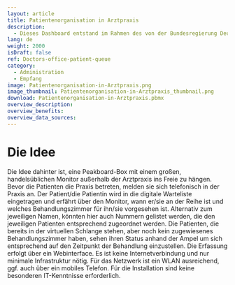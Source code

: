 ```yaml
---
layout: article
title: Patientenorganisation in Arztpraxis
description: 
  - Dieses Dashboard entstand im Rahmen des von der Bundesregierung Deutschland und sieben sozialen Initiativen organisierten WirVsVirus-Hackathons im März 2020 (wirvsvirushackathon.org). Dabei wurde ein Prozess entwickelt, mit dem Wartezeiten für Patienten nicht nur besser organisiert sondern auch die gegenseitige Ansteckung weitestgehend vermieden wird, indem die Wartezimmer sozusagen ins Freie verlagert werden.
lang: de
weight: 2000
isDraft: false
ref: Doctors-office-patient-queue
category:
  - Administration
  - Empfang
image: Patientenorganisation-in-Arztpraxis.png
image_thumbnail: Patientenorganisation-in-Arztpraxis_thumbnail.png
download: Patientenorganisation-in-Arztpraxis.pbmx
overview_description:
overview_benefits:
overview_data_sources:
---
```

# Die Idee
Die Idee dahinter ist, eine Peakboard-Box mit einem großen, handelsüblichen Monitor außerhalb der Arztpraxis ins Freie zu hängen. Bevor die Patienten die Praxis betreten, melden sie sich telefonisch in der Praxis an. Der Patient/die Patientin wird in die digitale Warteliste eingetragen und erfährt über den Monitor, wann er/sie an der Reihe ist und welches Behandlungszimmer für ihn/sie vorgesehen ist. Alternativ zum jeweiligen Namen, könnten hier auch Nummern gelistet werden, die den jeweiligen Patienten entsprechend zugeordnet werden. Die Patienten, die bereits in der virtuellen Schlange stehen, aber noch kein zugewiesenes Behandlungszimmer haben, sehen ihren Status anhand der Ampel um sich entsprechend auf den Zeitpunkt der Behandlung einzustellen.
Die Erfassung erfolgt über ein Webinterface. Es ist keine Internetverbindung und nur minimale Infrastruktur nötig. Für das Netzwerk ist ein WLAN ausreichend, ggf. auch über ein mobiles Telefon. Für die Installation sind keine besonderen IT-Kenntnisse erforderlich.